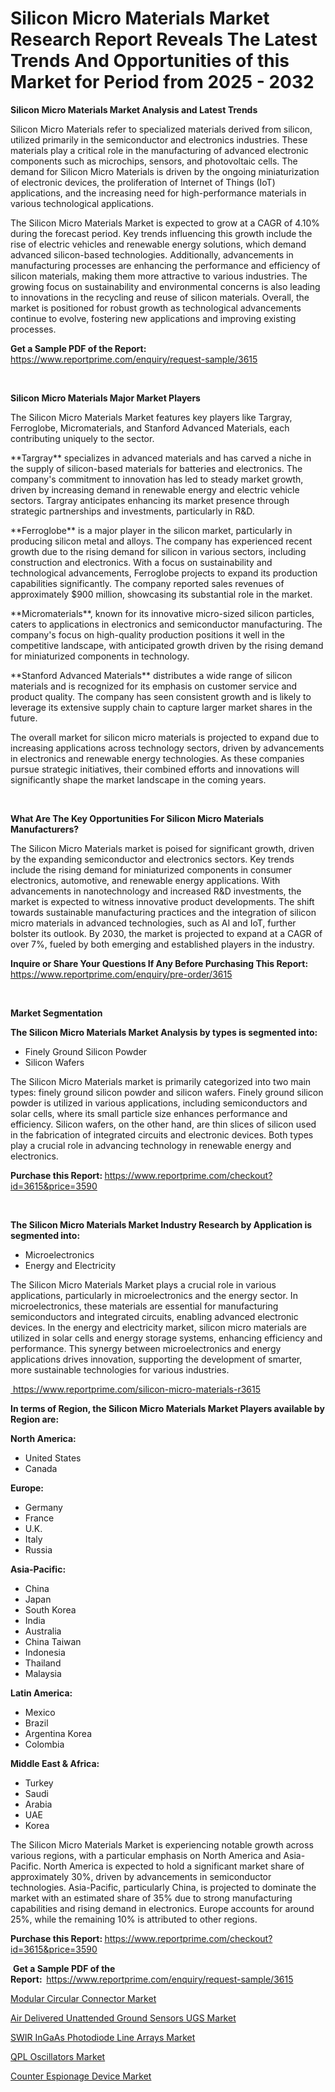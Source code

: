 <p><h1>Silicon Micro Materials Market Research Report Reveals The Latest Trends And Opportunities of this Market for Period from 2025 - 2032</h1></p><p><strong>Silicon Micro Materials Market Analysis and Latest Trends</strong></p>
<p><p>Silicon Micro Materials refer to specialized materials derived from silicon, utilized primarily in the semiconductor and electronics industries. These materials play a critical role in the manufacturing of advanced electronic components such as microchips, sensors, and photovoltaic cells. The demand for Silicon Micro Materials is driven by the ongoing miniaturization of electronic devices, the proliferation of Internet of Things (IoT) applications, and the increasing need for high-performance materials in various technological applications.</p><p>The Silicon Micro Materials Market is expected to grow at a CAGR of 4.10% during the forecast period. Key trends influencing this growth include the rise of electric vehicles and renewable energy solutions, which demand advanced silicon-based technologies. Additionally, advancements in manufacturing processes are enhancing the performance and efficiency of silicon materials, making them more attractive to various industries. The growing focus on sustainability and environmental concerns is also leading to innovations in the recycling and reuse of silicon materials. Overall, the market is positioned for robust growth as technological advancements continue to evolve, fostering new applications and improving existing processes.</p></p>
<p><strong>Get a Sample PDF of the Report:&nbsp;</strong> <a href="https://www.reportprime.com/enquiry/request-sample/3615?utm_campaign=1998&utm_medium=2&utm_source=Github&utm_content=ia&utm_term=18032025&utm_id=silicon-micro-materials">https://www.reportprime.com/enquiry/request-sample/3615</a></p>
<p>&nbsp;</p>
<p><strong>Silicon Micro Materials Major Market Players</strong></p>
<p><p>The Silicon Micro Materials Market features key players like Targray, Ferroglobe, Micromaterials, and Stanford Advanced Materials, each contributing uniquely to the sector. </p><p>**Targray** specializes in advanced materials and has carved a niche in the supply of silicon-based materials for batteries and electronics. The company's commitment to innovation has led to steady market growth, driven by increasing demand in renewable energy and electric vehicle sectors. Targray anticipates enhancing its market presence through strategic partnerships and investments, particularly in R&D.</p><p>**Ferroglobe** is a major player in the silicon market, particularly in producing silicon metal and alloys. The company has experienced recent growth due to the rising demand for silicon in various sectors, including construction and electronics. With a focus on sustainability and technological advancements, Ferroglobe projects to expand its production capabilities significantly. The company reported sales revenues of approximately $900 million, showcasing its substantial role in the market.</p><p>**Micromaterials**, known for its innovative micro-sized silicon particles, caters to applications in electronics and semiconductor manufacturing. The company's focus on high-quality production positions it well in the competitive landscape, with anticipated growth driven by the rising demand for miniaturized components in technology. </p><p>**Stanford Advanced Materials** distributes a wide range of silicon materials and is recognized for its emphasis on customer service and product quality. The company has seen consistent growth and is likely to leverage its extensive supply chain to capture larger market shares in the future.</p><p>The overall market for silicon micro materials is projected to expand due to increasing applications across technology sectors, driven by advancements in electronics and renewable energy technologies. As these companies pursue strategic initiatives, their combined efforts and innovations will significantly shape the market landscape in the coming years.</p></p>
<p>&nbsp;</p>
<p><strong>What Are The Key Opportunities For Silicon Micro Materials Manufacturers?</strong></p>
<p><p>The Silicon Micro Materials market is poised for significant growth, driven by the expanding semiconductor and electronics sectors. Key trends include the rising demand for miniaturized components in consumer electronics, automotive, and renewable energy applications. With advancements in nanotechnology and increased R&D investments, the market is expected to witness innovative product developments. The shift towards sustainable manufacturing practices and the integration of silicon micro materials in advanced technologies, such as AI and IoT, further bolster its outlook. By 2030, the market is projected to expand at a CAGR of over 7%, fueled by both emerging and established players in the industry.</p></p>
<p><strong>Inquire or Share Your Questions If Any Before Purchasing This Report:</strong> <a href="https://www.reportprime.com/enquiry/pre-order/3615?utm_campaign=1998&utm_medium=2&utm_source=Github&utm_content=ia&utm_term=18032025&utm_id=silicon-micro-materials">https://www.reportprime.com/enquiry/pre-order/3615</a></p>
<p>&nbsp;</p>
<p><strong>Market Segmentation</strong></p>
<p><strong>The Silicon Micro Materials Market Analysis by types is segmented into:</strong></p>
<p><ul><li>Finely Ground Silicon Powder</li><li>Silicon Wafers</li></ul></p>
<p><p>The Silicon Micro Materials market is primarily categorized into two main types: finely ground silicon powder and silicon wafers. Finely ground silicon powder is utilized in various applications, including semiconductors and solar cells, where its small particle size enhances performance and efficiency. Silicon wafers, on the other hand, are thin slices of silicon used in the fabrication of integrated circuits and electronic devices. Both types play a crucial role in advancing technology in renewable energy and electronics.</p></p>
<p><strong>Purchase this Report:&nbsp;</strong><a href="https://www.reportprime.com/checkout?id=3615&price=3590&utm_campaign=1998&utm_medium=2&utm_source=Github&utm_content=ia&utm_term=18032025&utm_id=silicon-micro-materials">https://www.reportprime.com/checkout?id=3615&price=3590</a></p>
<p>&nbsp;</p>
<p><strong>The Silicon Micro Materials Market Industry Research by Application is segmented into:</strong></p>
<p><ul><li>Microelectronics</li><li>Energy and Electricity</li></ul></p>
<p><p>The Silicon Micro Materials Market plays a crucial role in various applications, particularly in microelectronics and the energy sector. In microelectronics, these materials are essential for manufacturing semiconductors and integrated circuits, enabling advanced electronic devices. In the energy and electricity market, silicon micro materials are utilized in solar cells and energy storage systems, enhancing efficiency and performance. This synergy between microelectronics and energy applications drives innovation, supporting the development of smarter, more sustainable technologies for various industries.</p></p>
<p><a href="https://www.reportprime.com/silicon-micro-materials-r3615?utm_campaign=1998&utm_medium=2&utm_source=Github&utm_content=ia&utm_term=18032025&utm_id=silicon-micro-materials">&nbsp;https://www.reportprime.com/silicon-micro-materials-r3615</a></p>
<p><strong>In terms of Region, the Silicon Micro Materials Market Players available by Region are:</strong></p>
<p>
    <p> <strong> North America: </strong>
        <ul>
            <li>United States</li>
            <li>Canada</li>
        </ul>
        </p> 
    <p> <strong> Europe: </strong>
        <ul>
            <li>Germany</li>
            <li>France</li>
            <li>U.K.</li>
            <li>Italy</li>
            <li>Russia</li>
        </ul>
        </p> 
    <p> <strong> Asia-Pacific: </strong>
        <ul>
            <li>China</li>
            <li>Japan</li>
            <li>South Korea</li>
            <li>India</li>
            <li>Australia</li>
            <li>China Taiwan</li>
            <li>Indonesia</li>
            <li>Thailand</li>
            <li>Malaysia</li>
        </ul>
        </p> 
    <p> <strong> Latin America: </strong>
        <ul>
            <li>Mexico</li>
            <li>Brazil</li>
            <li>Argentina Korea</li>
            <li>Colombia</li>
        </ul>
        </p> 
    <p> <strong> Middle East & Africa: </strong>
        <ul>
            <li>Turkey</li>
            <li>Saudi</li>
            <li>Arabia</li>
            <li>UAE</li>
            <li>Korea</li>
        </ul>
    </p>
    </p>
<p><p>The Silicon Micro Materials Market is experiencing notable growth across various regions, with a particular emphasis on North America and Asia-Pacific. North America is expected to hold a significant market share of approximately 30%, driven by advancements in semiconductor technologies. Asia-Pacific, particularly China, is projected to dominate the market with an estimated share of 35% due to strong manufacturing capabilities and rising demand in electronics. Europe accounts for around 25%, while the remaining 10% is attributed to other regions.</p></p>
<p><strong>Purchase this Report: </strong><a href="https://www.reportprime.com/checkout?id=3615&price=3590&utm_campaign=1998&utm_medium=2&utm_source=Github&utm_content=ia&utm_term=18032025&utm_id=silicon-micro-materials">https://www.reportprime.com/checkout?id=3615&price=3590</a></p>
<p>&nbsp;<strong>Get a Sample PDF of the Report:&nbsp;&nbsp;</strong><a href="https://www.reportprime.com/enquiry/request-sample/3615?utm_campaign=1998&utm_medium=2&utm_source=Github&utm_content=ia&utm_term=18032025&utm_id=silicon-micro-materials">https://www.reportprime.com/enquiry/request-sample/3615</a></p>
<p><strong></strong></p>
<p><p><a href="https://github.com/baheraennika/Market-Research-Report-List-1/blob/main/modular-circular-connector-market.md?utm_campaign=1998&utm_medium=2&utm_source=Github&utm_content=ia&utm_term=18032025&utm_id=silicon-micro-materials">Modular Circular Connector Market</a></p><p><a href="https://github.com/adelanwkadua/Market-Research-Report-List-1/blob/main/air-delivered-unattended-ground-sensors-ugs-market.md?utm_campaign=1998&utm_medium=2&utm_source=Github&utm_content=ia&utm_term=18032025&utm_id=silicon-micro-materials">Air Delivered Unattended Ground Sensors UGS Market</a></p><p><a href="https://github.com/elroddrewspm/Market-Research-Report-List-1/blob/main/swir-ingaas-photodiode-line-arrays-market.md?utm_campaign=1998&utm_medium=2&utm_source=Github&utm_content=ia&utm_term=18032025&utm_id=silicon-micro-materials">SWIR InGaAs Photodiode Line Arrays Market</a></p><p><a href="https://github.com/mokeleveisel/Market-Research-Report-List-1/blob/main/qpl-oscillators-market.md?utm_campaign=1998&utm_medium=2&utm_source=Github&utm_content=ia&utm_term=18032025&utm_id=silicon-micro-materials">QPL Oscillators Market</a></p><p><a href="https://github.com/helmeludu/Market-Research-Report-List-1/blob/main/counter-espionage-device-market.md?utm_campaign=1998&utm_medium=2&utm_source=Github&utm_content=ia&utm_term=18032025&utm_id=silicon-micro-materials">Counter Espionage Device Market</a></p></p>